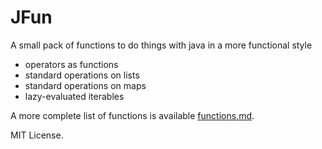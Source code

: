 # JFun
A small pack of functions to do things with java in a more functional style
- operators as functions
- standard operations on lists
- standard operations on maps
- lazy-evaluated iterables

A more complete list of functions is available [functions.md](here).

MIT License.
